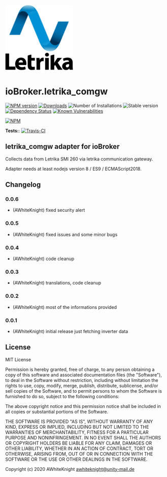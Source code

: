 ![Logo](admin/letrika_comgw.png)
# ioBroker.letrika_comgw

[![NPM version](http://img.shields.io/npm/v/iobroker.letrika_comgw.svg)](https://www.npmjs.com/package/iobroker.letrika_comgw)
[![Downloads](https://img.shields.io/npm/dm/iobroker.letrika_comgw.svg)](https://www.npmjs.com/package/iobroker.letrika_comgw)
![Number of Installations](http://iobroker.live/badges/letrika_comgw-installed.svg) 
![Stable version](http://iobroker.live/badges/letrika_comgw-stable.svg)
[![Dependency Status](https://img.shields.io/david/AWhiteKnight/iobroker.letrika_comgw.svg)](https://david-dm.org/AWhiteKnight/iobroker.letrika_comgw)
[![Known Vulnerabilities](https://snyk.io/test/github/AWhiteKnight/ioBroker.letrika_comgw/badge.svg)](https://snyk.io/test/github/AWhiteKnight/ioBroker.letrika_comgw)

[![NPM](https://nodei.co/npm/iobroker.letrika_comgw.png?downloads=true)](https://nodei.co/npm/iobroker.letrika_comgw/)

**Tests:**: [![Travis-CI](http://img.shields.io/travis/AWhiteKnight/ioBroker.letrika_comgw/master.svg)](https://travis-ci.org/AWhiteKnight/ioBroker.letrika_comgw)

## letrika_comgw adapter for ioBroker

Collects data from Letrika SMI 260 via letrika communication gateway.

Adapter needs at least nodejs version 8 / ES9 / ECMAScript2018.

## Changelog

### 0.0.6
* (AWhiteKnight) fixed security alert

### 0.0.5
* (AWhiteKnight) fixed issues and some minor bugs

### 0.0.4
* (AWhiteKnight) code cleanup

### 0.0.3
* (AWhiteKnight) translations, code cleanup

### 0.0.2
* (AWhiteKnight) most of the informations provided

### 0.0.1
* (AWhiteKnight) initial release just fetching inverter data

## License
MIT License

Permission is hereby granted, free of charge, to any person obtaining a copy
of this software and associated documentation files (the "Software"), to deal
in the Software without restriction, including without limitation the rights
to use, copy, modify, merge, publish, distribute, sublicense, and/or sell
copies of the Software, and to permit persons to whom the Software is
furnished to do so, subject to the following conditions:

The above copyright notice and this permission notice shall be included in all
copies or substantial portions of the Software.

THE SOFTWARE IS PROVIDED "AS IS", WITHOUT WARRANTY OF ANY KIND, EXPRESS OR
IMPLIED, INCLUDING BUT NOT LIMITED TO THE WARRANTIES OF MERCHANTABILITY,
FITNESS FOR A PARTICULAR PURPOSE AND NONINFRINGEMENT. IN NO EVENT SHALL THE
AUTHORS OR COPYRIGHT HOLDERS BE LIABLE FOR ANY CLAIM, DAMAGES OR OTHER
LIABILITY, WHETHER IN AN ACTION OF CONTRACT, TORT OR OTHERWISE, ARISING FROM,
OUT OF OR IN CONNECTION WITH THE SOFTWARE OR THE USE OR OTHER DEALINGS IN THE
SOFTWARE.

Copyright (c) 2020 AWhiteKnight <awhiteknight@unity-mail.de>
